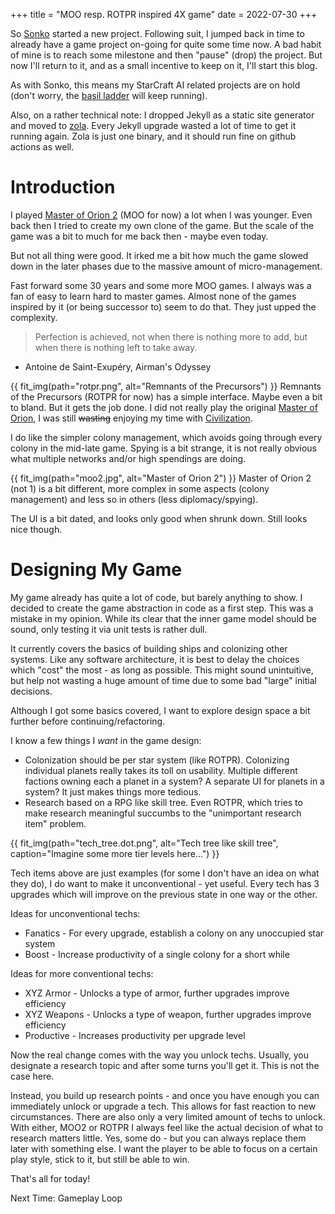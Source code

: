 +++
title = "MOO resp. ROTPR inspired 4X game"
date = 2022-07-30
+++

So [Sonko](https://makingcomputerdothings.com/a-new-project-untitled-space-mercenary-game/) started a new project.
Following suit, I jumped back in time to already have a game project on-going for quite some time now.
A bad habit of mine is to reach some milestone and then "pause" (drop) the project.
But now I'll return to it, and as a small incentive to keep on it, I'll start this blog.

As with Sonko, this means my StarCraft AI related projects are on hold (don't worry, the [basil ladder](https://www.basil-ladder.net/) will keep running).

Also, on a rather technical note: I dropped Jekyll as a static site generator and moved to [zola](https://www.getzola.org/). Every Jekyll upgrade wasted a lot of time to get it running again. Zola is just one binary, and it should run fine on github actions as well.

# Introduction
I played [Master of Orion 2](https://en.wikipedia.org/wiki/Master_of_Orion_II%3A_Battle_at_Antares) (MOO for now) a lot when I was younger.
Even back then I tried to create my own clone of the game. 
But the scale of the game was a bit to much for me back then - maybe even today.

But not all thing were good. It irked me a bit how much the game slowed down in the later phases due to the massive amount of micro-management.

Fast forward some 30 years and some more MOO games. I always was a fan of easy to learn hard to master games.
Almost none of the games inspired by it (or being successor to) seem to do that. They just upped the complexity.

> Perfection is achieved, not when there is nothing more to add, but when there is nothing left to take away.
- Antoine de Saint-Exupéry, Airman's Odyssey 

{{ fit_img(path="rotpr.png", alt="Remnants of the Precursors") }}
Remnants of the Precursors (ROTPR for now) has a simple interface. Maybe even a bit to bland. But it gets the job done. I did not really play the original [Master of Orion](https://en.wikipedia.org/wiki/Master_of_Orion), I was still ~~wasting~~ enjoying my time with [Civilization](https://en.wikipedia.org/wiki/Civilization_\(video_game\)).

I do like the simpler colony management, which avoids going through every colony in the mid-late game. Spying is a bit strange, it is not really obvious what multiple networks and/or high spendings are doing.


{{ fit_img(path="moo2.jpg", alt="Master of Orion 2") }}
Master of Orion 2 (not 1) is a bit different, more complex in some aspects (colony management) and less so in others (less diplomacy/spying).

The UI is a bit dated, and looks only good when shrunk down. Still looks nice though.


# Designing My Game
My game already has quite a lot of code, but barely anything to show.
I decided to create the game abstraction in code as a first step. This was a mistake in my opinion. 
While its clear that the inner game model should be sound, only testing it via unit tests is rather dull.

It currently covers the basics of building ships and colonizing other systems.
Like any software architecture, it is best to delay the choices which "cost" the most - as long as possible.
This might sound unintuitive, but help not wasting a huge amount of time due to some bad "large" initial decisions.

Although I got some basics covered, I want to explore design space a bit further before continuing/refactoring.

I know a few things I *want* in the game design:
* Colonization should be per star system (like ROTPR). Colonizing individual planets really takes its toll on usability. Multiple different factions owning each a planet in a system? A separate UI for planets in a system? It just makes things more tedious.
* Research based on a RPG like skill tree. Even ROTPR, which tries to make research meaningful succumbs to the "unimportant research item" problem.

{{ fit_img(path="tech_tree.dot.png", alt="Tech tree like skill tree", caption="Imagine some more tier levels here...") }}

Tech items above are just examples (for some I don't have an idea on what they do), I do want to make it unconventional - yet useful. Every tech has 3 upgrades which will improve on the previous state in one way or the other.

Ideas for unconventional techs:
* Fanatics - For every upgrade, establish a colony on any unoccupied star system
* Boost - Increase productivity of a single colony for a short while

Ideas for more conventional techs:
* XYZ Armor - Unlocks a type of armor, further upgrades improve efficiency
* XYZ Weapons - Unlocks a type of weapon, further upgrades improve efficiency
* Productive - Increases productivity per upgrade level

Now the real change comes with the way you unlock techs. Usually, you designate a research topic and after some turns you'll get it. This is not the case here.

Instead, you build up research points - and once you have enough you can immediately unlock or upgrade a tech.
This allows for fast reaction to new circumstances. There are also only a very limited amount of techs to unlock. With either, MOO2 or ROTPR I always feel like the actual decision of what to research matters little. Yes, some do - but you can always replace them later with something else. I want the player to be able to focus on a certain play style, stick to it, but still be able to win.

That's all for today!

Next Time: Gameplay Loop
